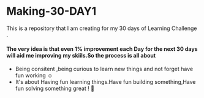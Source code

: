 # Making-30-DAY1
This is a repository that I am creating for my 30 days of Learning Challenge .
#### The very idea is that even 1% improvement each Day for the next 30 days will aid me improving my skiils.So the process is all about
 - Being consitent ,being curious to learn new things and not forget have fun working ☺️
 - It's about Having fun learning things.Have fun building something,Have fun solving something great ! 🌟
